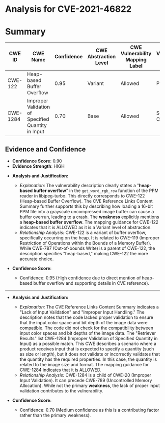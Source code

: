 # Analysis for CVE-2021-46822

# Summary
| CWE ID | CWE Name | Confidence | CWE Abstraction Level | CWE Vulnerability Mapping Label | CWE-Vulnerability Mapping Notes |
|---|---|---|---|---|---|
| CWE-122 | Heap-based Buffer Overflow | 0.95 | Variant | Allowed | Primary CWE |
| CWE-1284 | Improper Validation of Specified Quantity in Input | 0.70 | Base | Allowed | Secondary Candidate |

## Evidence and Confidence

*   **Confidence Score:** 0.90
*   **Evidence Strength:** HIGH

- **Analysis and Justification:**  
  - *Explanation:* The vulnerability description clearly states a "**heap-based buffer overflow**" in the `get_word_rgb_row` function of the PPM reader in libjpeg-turbo. This directly corresponds to CWE-122 (Heap-based Buffer Overflow). The CVE Reference Links Content Summary further supports this by describing how loading a 16-bit PPM file into a grayscale uncompressed image buffer can cause a buffer overrun, leading to a crash. The **weakness** explicitly mentions a **heap-based buffer overflow**. The mapping guidance for CWE-122 indicates that it is ALLOWED as it is a Variant level of abstraction.
  - *Relationship Analysis:* CWE-122 is a variant of buffer overflow, specifically occurring on the heap. It is related to CWE-119 (Improper Restriction of Operations within the Bounds of a Memory Buffer). While CWE-787 (Out-of-bounds Write) is a parent of CWE-122, the description specifies "heap-based," making CWE-122 the more accurate choice.

- **Confidence Score:**  
  - Confidence: 0.95 (High confidence due to direct mention of heap-based buffer overflow and supporting details in CVE reference).

---

- **Analysis and Justification:**  
  - *Explanation:* The CVE Reference Links Content Summary indicates a "Lack of Input Validation" and "Improper Input Handling." The description notes that the code lacked proper validation to ensure that the input color space and bit depth of the image data were compatible. The code did not check for the compatibility between input color spaces and bit depths of the image data. The "Retriever Results" list CWE-1284 (Improper Validation of Specified Quantity in Input) as a possible match. This CWE describes a scenario where a product receives input that is expected to specify a quantity (such as size or length), but it does not validate or incorrectly validates that the quantity has the required properties. In this case, the quantity is related to the image size and format. The mapping guidance for CWE-1284 indicates that it is ALLOWED.
  - *Relationship Analysis:* CWE-1284 is a child of CWE-20 (Improper Input Validation). It can precede CWE-789 (Uncontrolled Memory Allocation). While not the primary **weakness**, the lack of proper input validation contributes to the vulnerability.

- **Confidence Score:**  
  - Confidence: 0.70 (Medium confidence as this is a contributing factor rather than the primary weakness).